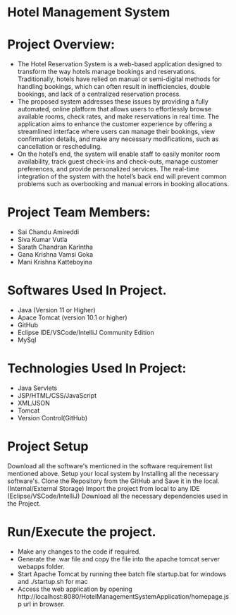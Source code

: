 # Hotel Management System

# Project Overview:
- The Hotel Reservation System is a web-based application designed to transform the way hotels manage bookings and reservations. Traditionally, hotels have relied on manual or semi-digital methods for handling bookings, which can often result in inefficiencies, double bookings, and lack of a centralized reservation process.
- The proposed system addresses these issues by providing a fully automated, online platform that allows users to effortlessly browse available rooms, check rates, and make reservations in real time. The application aims to enhance the customer experience by offering a streamlined interface where users can manage their bookings, view confirmation details, and make any necessary modifications, such as cancellation or rescheduling.
- On the hotel’s end, the system will enable staff to easily monitor room availability, track guest check-ins and check-outs, manage customer preferences, and provide personalized services. The real-time integration of the system with the hotel’s back end will prevent common problems such as overbooking and manual errors in booking allocations.


# Project Team Members:
- Sai Chandu Amireddi
- Siva Kumar Vutla
- Sarath Chandran Karintha
- Gana Krishna Vamsi Goka
- Mani Krishna Katteboyina

# Softwares Used In Project.
- Java (Version 11 or Higher)
- Apace Tomcat (version 10.1 or higher)
- GitHub
- Eclipse IDE/VSCode/IntelliJ Community Edition
- MySql

# Technologies Used In Project:
- Java Servlets
- JSP/HTML/CSS/JavaScript
- XML/JSON
- Tomcat
- Version Control(GitHub)

# Project Setup
Download all the software's mentioned in the software requirement list mentioned above.
Setup your local system by Installing all the necessary software's.
Clone the Repository from the GitHub and Save it in the local. (Internal/External Storage)
Import the project from local to any IDE (Eclipse/VSCode/IntelliJ)
Download all the necessary dependencies used in the Project.

# Run/Execute the project.
- Make any changes to the code if required.
- Generate the .war file and copy the file into the apache tomcat server webapps folder.
- Start Apache Tomcat by running thee batch file startup.bat for windows and ./startup.sh for mac
- Access the web application by opening http://localhost:8080/HotelManagementSystemApplication/homepage.jsp url in browser.
  
